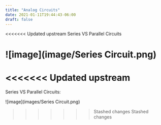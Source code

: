 ```yaml
---
title: "Analog Circuits"
date: 2021-01-11T19:44:43-06:00
draft: false
---
```


<<<<<<< Updated upstream
Series VS Parallel Circuits

![image](image/Series Circuit.png)
=======
<<<<<<< Updated upstream
=======
Series VS Parallel Circuits:

![image](images/Series Circuit.png)
>>>>>>> Stashed changes
>>>>>>> Stashed changes
